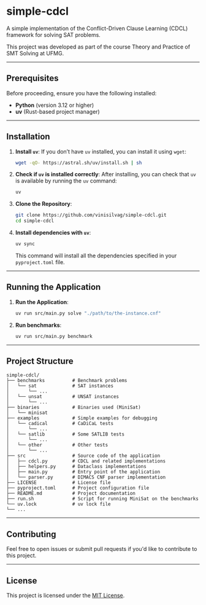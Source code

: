 # simple-cdcl

A simple implementation of the Conflict-Driven Clause Learning (CDCL) framework for solving SAT problems.

This project was developed as part of the course Theory and Practice of SMT Solving at UFMG.

---

## Prerequisites
Before proceeding, ensure you have the following installed:

- **Python** (version 3.12 or higher)
- **uv** (Rust-based project manager)

---

## Installation

1. **Install `uv`**:
   If you don’t have `uv` installed, you can install it using `wget`:
   ```bash
   wget -qO- https://astral.sh/uv/install.sh | sh
   ```

2. **Check if `uv` is installed correctly**:
   After installing, you can check that `uv` is available by running the `uv` command:
   ```bash
   uv 
   ```

3. **Clone the Repository**:
   ```bash
   git clone https://github.com/vinisilvag/simple-cdcl.git
   cd simple-cdcl
   ```

4. **Install dependencies with `uv`**:
   ```bash
   uv sync
   ```
   This command will install all the dependencies specified in your `pyproject.toml` file.

---

## Running the Application

1. **Run the Application**:
   ```bash
   uv run src/main.py solve "./path/to/the-instance.cnf"
   ```

2. **Run benchmarks**:
   ```bash
   uv run src/main.py benchmark 
   ```

---

## Project Structure

```
simple-cdcl/
├── benchmarks          # Benchmark problems
│   └── sat             # SAT instances
│       └── ...
│   └── unsat           # UNSAT instances
│       └── ...
├── binaries            # Binaries used (MiniSat)
│   └── minisat
├── examples            # Simple examples for debugging
│   └── cadical         # CaDiCaL tests
│       └── ...
│   └── satlib          # Some SATLIB tests
│       └── ...
│   └── other           # Other tests
│       └── ...
├── src                 # Source code of the application
│   ├── cdcl.py         # CDCL and related implementations
│   ├── helpers.py      # Dataclass implementations
│   ├── main.py         # Entry point of the application
│   └── parser.py       # DIMACS CNF parser implementation
├── LICENSE             # License file
├── pyproject.toml      # Project configuration file
├── README.md           # Project documentation
├── run.sh              # Script for running MiniSat on the benchmarks
└── uv.lock             # uv lock file
└── ...
```

---

## Contributing
Feel free to open issues or submit pull requests if you'd like to contribute to this project.

---

## License
This project is licensed under the [MIT License](LICENSE).
